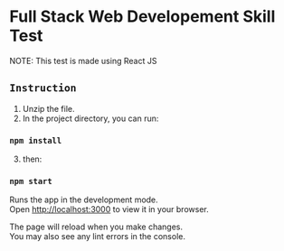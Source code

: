 # Full Stack Web Developement Skill Test
NOTE: This test is made using React JS

## `Instruction`
1. Unzip the file.
2. In the project directory, you can run:
### `npm install`
3. then:
### `npm start`

Runs the app in the development mode.\
Open [http://localhost:3000](http://localhost:3000) to view it in your browser.

The page will reload when you make changes.\
You may also see any lint errors in the console.